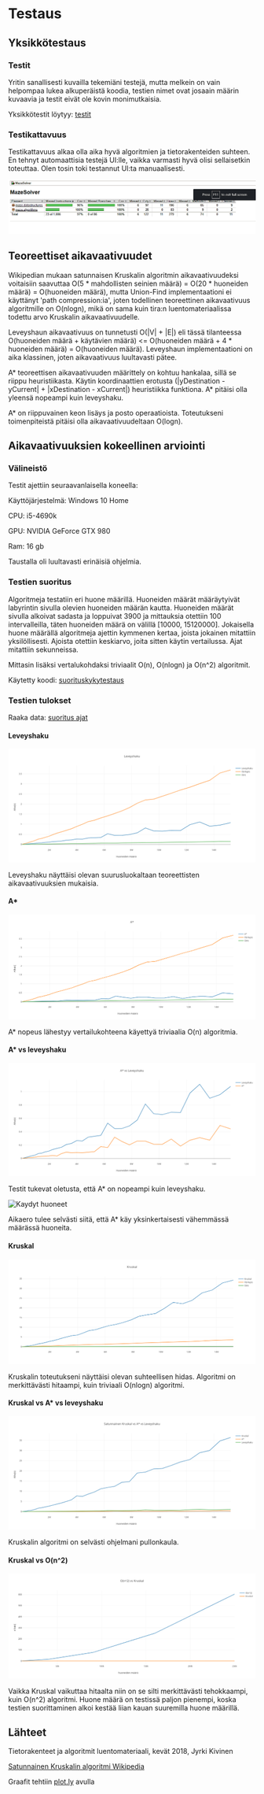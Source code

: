 # Testaus

## Yksikkötestaus

### Testit

Yritin sanallisesti kuvailla tekemiäni testejä, mutta melkein on vain helpompaa lukea alkuperäistä koodia, testien nimet ovat josaain määrin kuvaavia ja testit eivät ole kovin monimutkaisia. 

Yksikkötestit löytyy: [testit](https://github.com/SkarpAnton/labyrintin-ratkoja/tree/master/MazeSolver/src/test/java/tests/junit)

### Testikattavuus

Testikattavuus alkaa olla aika hyvä algoritmien ja tietorakenteiden suhteen. En tehnyt automaattisia testejä UI:lle, vaikka varmasti hyvä olisi sellaisetkin toteuttaa. Olen tosin toki testannut UI:ta manuaalisesti.

![Testikattavuus](https://github.com/SkarpAnton/labyrintin-ratkoja/blob/master/dokumentaatio/kuvat/Testikattavuus.png)


## Teoreettiset aikavaativuudet

Wikipedian mukaan satunnaisen Kruskalin algoritmin aikavaativuudeksi voitaisiin saavuttaa O(5 * mahdollisten seinien määrä) = O(20 * huoneiden määrä) = O(huoneiden määrä), mutta Union-Find implementaationi ei käyttänyt 'path compression:ia', joten todellinen teoreettinen aikavaativuus algoritmille on O(nlogn), mikä on sama kuin tira:n luentomateriaalissa todettu arvo Kruskalin aikavaativuudelle.

Leveyshaun aikavaativuus on tunnetusti O(|V| + |E|) eli tässä tilanteessa O(huoneiden määrä + käytävien määrä) <= O(huoneiden määrä + 4 * huoneiden määrä) = O(huoneiden määrä). Leveyshaun implementaationi on aika klassinen, joten aikavaativuus luultavasti pätee. 


A* teoreettisen aikavaativuuden määrittely on kohtuu hankalaa, sillä se riippu heuristiikasta. Käytin koordinaattien erotusta 
(|yDestination - yCurrent| + |xDestination - xCurrent|)
heuristiikka funktiona. A* pitäisi olla yleensä nopeampi kuin leveyshaku.

A* on riippuvainen keon lisäys ja posto operaatioista. Toteutukseni toimenpiteistä pitäisi olla aikavaativuudeltaan O(logn).

## Aikavaativuuksien kokeellinen arviointi

### Välineistö

Testit ajettiin seuraavanlaisella koneella:

Käyttöjärjestelmä: Windows 10 Home

CPU: i5-4690k

GPU: NVIDIA GeForce GTX 980

Ram: 16 gb

Taustalla oli luultavasti erinäisiä ohjelmia.

### Testien suoritus


Algoritmeja testatiin eri huone määrillä. Huoneiden määrät määräytyivät labyrintin sivulla olevien huoneiden määrän kautta. Huoneiden määrät sivulla alkoivat sadasta ja loppuivat 3900 ja mittauksia otettiin 100 intervalleilla, täten huoneiden määrä on välillä [10000, 15120000]. Jokaisella huone määrällä algoritmeja ajettin kymmenen kertaa, joista jokainen mitattiin yksilöllisesti. Ajoista otettiin keskiarvo, joita sitten käytin vertailussa. Ajat mitattiin sekunneissa.

Mittasin lisäksi vertalukohdaksi triviaalit O(n), O(nlogn) ja O(n^2) algoritmit.

Käytetty koodi: [suorituskykytestaus](https://github.com/SkarpAnton/labyrintin-ratkoja/tree/master/MazeSolver/src/test/java/tests/performance)


### Testien tulokset

Raaka data: [suoritus ajat](https://github.com/SkarpAnton/labyrintin-ratkoja/blob/master/dokumentaatio/suoritusajat.md)

#### Leveyshaku

![Leveyshaku](https://github.com/SkarpAnton/labyrintin-ratkoja/blob/master/dokumentaatio/kuvat/Leveyshaku.png)

Leveyshaku näyttäisi olevan suurusluokaltaan teoreettisten aikavaativuuksien mukaisia.

#### A*

![A*](https://github.com/SkarpAnton/labyrintin-ratkoja/blob/master/dokumentaatio/kuvat/AStar.png)

A* nopeus lähestyy vertailukohteena käyettyä triviaalia O(n) algoritmia.

#### A* vs leveyshaku

![A* vs Leveyshaku](https://github.com/SkarpAnton/labyrintin-ratkoja/blob/master/dokumentaatio/kuvat/AStar_vs_Leveyshaku.png)

Testit tukevat oletusta, että A* on nopeampi kuin leveyshaku. 

![Kaydyt huoneet](https://github.com/SkarpAnton/labyrintin-ratkoja/blob/master/dokumentaatio/kuvat/K%C3%A4ydyt_huoneet.png)

Aikaero tulee selvästi siitä, että A* käy yksinkertaisesti vähemmässä määrässä huoneita.

#### Kruskal

![Kruskal](https://github.com/SkarpAnton/labyrintin-ratkoja/blob/master/dokumentaatio/kuvat/Kruskal.png)

Kruskalin toteutukseni näyttäisi olevan suhteellisen hidas. Algoritmi on merkittävästi hitaampi, kuin triviaali O(nlogn) algoritmi. 

#### Kruskal vs A* vs leveyshaku

![Kruskal vs A* vs leveyshaku](https://github.com/SkarpAnton/labyrintin-ratkoja/blob/master/dokumentaatio/kuvat/SatunnainenKruskal_vs_AStar_vs_Leveyshaku.png)

Kruskalin algoritmi on selvästi ohjelmani pullonkaula.

#### Kruskal vs O(n^2)

![O(n^2) vs Kruskal](https://github.com/SkarpAnton/labyrintin-ratkoja/blob/master/dokumentaatio/kuvat/O(n%5E2)_vs_Kruskal.png)

Vaikka Kruskal vaikuttaa hitaalta niin on se silti merkittävästi tehokkaampi, kuin O(n^2) algoritmi. Huone määrä on testissä paljon pienempi, koska testien suorittaminen alkoi kestää liian kauan suuremilla huone määrillä.


## Lähteet

Tietorakenteet ja algoritmit luentomateriaali, kevät 2018, Jyrki Kivinen

[Satunnainen Kruskalin algoritmi Wikipedia](https://en.wikipedia.org/wiki/Maze_generation_algorithm#Randomized_Kruskal's_algorithm)

Graafit tehtiin [plot.ly](https://plot.ly/create/) avulla









